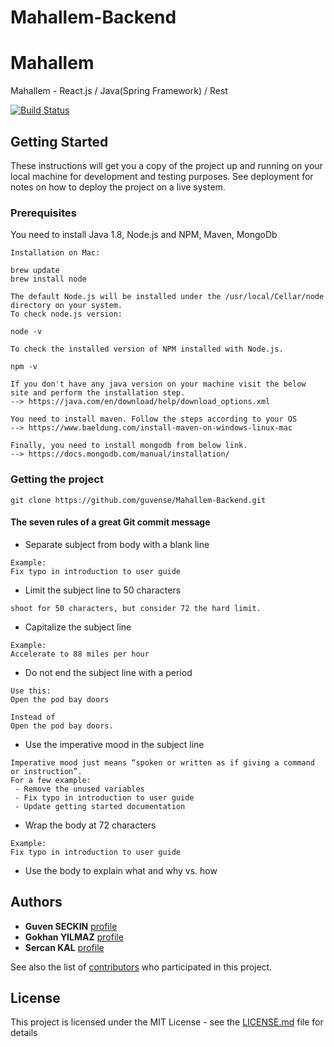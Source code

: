 # Mahallem-Backend
# Mahallem
Mahallem - React.js / Java(Spring Framework) / Rest 

[![Build Status](https://travis-ci.com/guvense/Mahallem-Backend.svg?branch=master)](https://travis-ci.com/guvense/Mahallem-Backend)

## Getting Started

These instructions will get you a copy of the project up and running on your local machine for development and testing purposes. See deployment for notes on how to deploy the project on a live system.

### Prerequisites

You need to install Java 1.8, Node.js and NPM, Maven, MongoDb

```
Installation on Mac:

brew update  
brew install node

The default Node.js will be installed under the /usr/local/Cellar/node directory on your system.
To check node.js version:

node -v

To check the installed version of NPM installed with Node.js.

npm -v

If you don't have any java version on your machine visit the below site and perform the installation step.
--> https://java.com/en/download/help/download_options.xml

You need to install maven. Follow the steps according to your OS
--> https://www.baeldung.com/install-maven-on-windows-linux-mac

Finally, you need to install mongodb from below link.
--> https://docs.mongodb.com/manual/installation/
```



### Getting the project
```
git clone https://github.com/guvense/Mahallem-Backend.git
```


#### The seven rules of a great Git commit message

* Separate subject from body with a blank line
```
Example:
Fix typo in introduction to user guide
```
* Limit the subject line to 50 characters
```
shoot for 50 characters, but consider 72 the hard limit.
```
* Capitalize the subject line
```
Example:
Accelerate to 88 miles per hour
```
* Do not end the subject line with a period
```
Use this:
Open the pod bay doors

Instead of 
Open the pod bay doors.
```
* Use the imperative mood in the subject line
```
Imperative mood just means “spoken or written as if giving a command or instruction”.
For a few example:
 - Remove the unused variables
 - Fix typo in introduction to user guide
 - Update getting started documentation
```
* Wrap the body at 72 characters
```
Example:
Fix typo in introduction to user guide
```
* Use the body to explain what and why vs. how


## Authors
* **Guven SECKIN** [profile](https://github.com/guvense)
* **Gokhan YILMAZ** [profile](https://github.com/GokhanYilmaz44)
* **Sercan KAL** [profile](https://github.com/srcnkl)

See also the list of [contributors](https://github.com/guvense/Mahallem-Backend/graphs/contributors) who participated in this project.

## License

This project is licensed under the MIT License - see the [LICENSE.md](LICENSE.md) file for details

